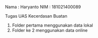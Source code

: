 Nama : Haryanto
NIM : 181021400089

Tugas UAS
Kecerdasan Buatan

1. Folder pertama menggunakan data lokal
2. Folder ke 2 menggunakan data online
